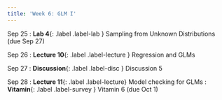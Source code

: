 ```yaml
---
title: 'Week 6: GLM I'
---
```


Sep 25
: **Lab 4**{: .label .label-lab } Sampling from Unknown Distributions (due Sep 27)

Sep 26
: **Lecture 10**{: .label .label-lecture } Regression and GLMs

Sep 27
: **Discussion**{: .label .label-disc } Discussion 5

Sep 28
: **Lecture 11**{: .label .label-lecture} Model checking for GLMs
: **Vitamin**{: .label .label-survey } Vitamin 6 (due Oct 1)
